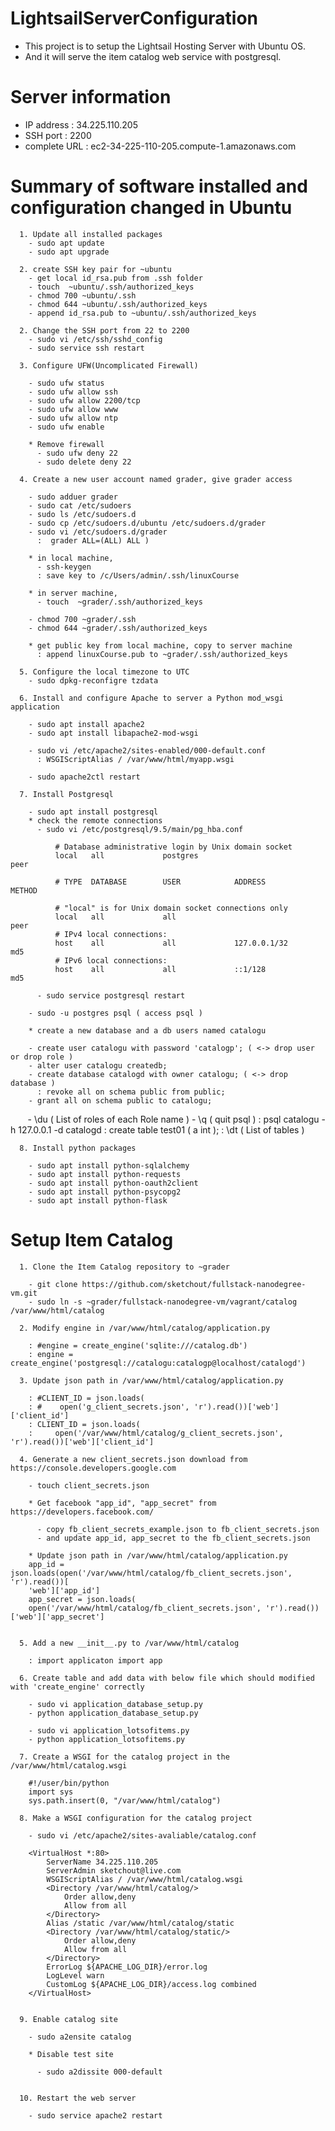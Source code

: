 # LightsailServerConfiguration

  - This project is to setup the Lightsail Hosting Server with Ubuntu OS. 
  - And it will serve the item catalog web service with postgresql.

# Server information

  - IP address : 34.225.110.205
  - SSH port : 2200 
  - complete URL : ec2-34-225-110-205.compute-1.amazonaws.com
  
# Summary of software installed and configuration changed in Ubuntu
  
      1. Update all installed packages
        - sudo apt update
        - sudo apt upgrade

      2. create SSH key pair for ~ubuntu
        - get local id_rsa.pub from .ssh folder
        - touch  ~ubuntu/.ssh/authorized_keys
        - chmod 700 ~ubuntu/.ssh
        - chmod 644 ~ubuntu/.ssh/authorized_keys
        - append id_rsa.pub to ~ubuntu/.ssh/authorized_keys

      2. Change the SSH port from 22 to 2200
        - sudo vi /etc/ssh/sshd_config
        - sudo service ssh restart

      3. Configure UFW(Uncomplicated Firewall)

        - sudo ufw status
        - sudo ufw allow ssh
        - sudo ufw allow 2200/tcp
        - sudo ufw allow www
        - sudo ufw allow ntp
        - sudo ufw enable

        * Remove firewall
          - sudo ufw deny 22
          - sudo delete deny 22

      4. Create a new user account named grader, give grader access
      
        - sudo adduer grader
        - sudo cat /etc/sudoers
        - sudo ls /etc/sudoers.d
        - sudo cp /etc/sudoers.d/ubuntu /etc/sudoers.d/grader
        - sudo vi /etc/sudoers.d/grader 
          :  grader ALL=(ALL) ALL )
          
        * in local machine,  
          - ssh-keygen 
          : save key to /c/Users/admin/.ssh/linuxCourse

        * in server machine, 
          - touch  ~grader/.ssh/authorized_keys
        
        - chmod 700 ~grader/.ssh
        - chmod 644 ~grader/.ssh/authorized_keys
        
        * get public key from local machine, copy to server machine
          : append linuxCourse.pub to ~grader/.ssh/authorized_keys

      5. Configure the local timezone to UTC
        - sudo dpkg-reconfigre tzdata 

      6. Install and configure Apache to server a Python mod_wsgi application

        - sudo apt install apache2
        - sudo apt install libapache2-mod-wsgi
        
        - sudo vi /etc/apache2/sites-enabled/000-default.conf
          : WSGIScriptAlias / /var/www/html/myapp.wsgi
          
        - sudo apache2ctl restart

      7. Install Postgresql
      
        - sudo apt install postgresql
        * check the remote connections 
          - sudo vi /etc/postgresql/9.5/main/pg_hba.conf
          
              # Database administrative login by Unix domain socket
              local   all             postgres                                peer

              # TYPE  DATABASE        USER            ADDRESS                 METHOD

              # "local" is for Unix domain socket connections only
              local   all             all                                     peer
              # IPv4 local connections:
              host    all             all             127.0.0.1/32            md5
              # IPv6 local connections:
              host    all             all             ::1/128                 md5

          - sudo service postgresql restart

        - sudo -u postgres psql ( access psql )
        
        * create a new database and a db users named catalogu
        
        - create user catalogu with password 'catalogp'; ( <-> drop user or drop role )
        - alter user catalogu createdb;
        - create database catalogd with owner catalogu; ( <-> drop database )
          : revoke all on schema public from public;  
        - grant all on schema public to catalogu;
                
        - \du ( List of roles of each Role name )
        - \q ( quit psql )
          : psql catalogu -h 127.0.0.1 -d catalogd
          : create table test01 ( a int );
          : \dt ( List of tables )
          
      8. Install python packages 
      
        - sudo apt install python-sqlalchemy
        - sudo apt install python-requests
        - sudo apt install python-oauth2client
        - sudo apt install python-psycopg2
        - sudo apt install python-flask

# Setup Item Catalog

      1. Clone the Item Catalog repository to ~grader
      
        - git clone https://github.com/sketchout/fullstack-nanodegree-vm.git
        - sudo ln -s ~grader/fullstack-nanodegree-vm/vagrant/catalog /var/www/html/catalog
  
      2. Modify engine in /var/www/html/catalog/application.py
      
        : #engine = create_engine('sqlite:///catalog.db')
        : engine = create_engine('postgresql://catalogu:catalogp@localhost/catalogd')

      3. Update json path in /var/www/html/catalog/application.py
      
        : #CLIENT_ID = json.loads(
        : #    open('g_client_secrets.json', 'r').read())['web']['client_id']
        : CLIENT_ID = json.loads(
        :     open('/var/www/html/catalog/g_client_secrets.json', 'r').read())['web']['client_id']
    
      4. Generate a new client_secrets.json download from https://console.developers.google.com
      
        - touch client_secrets.json
        
        * Get facebook "app_id", "app_secret" from https://developers.facebook.com/
        
          - copy fb_client_secrets_example.json to fb_client_secrets.json
          - and update app_id, app_secret to the fb_client_secrets.json
        
        * Update json path in /var/www/html/catalog/application.py
        app_id = json.loads(open('/var/www/html/catalog/fb_client_secrets.json', 'r').read())[
        'web']['app_id']
        app_secret = json.loads(
        open('/var/www/html/catalog/fb_client_secrets.json', 'r').read())['web']['app_secret']

       
      5. Add a new __init__.py to /var/www/html/catalog
      
        : import applicaton import app
      
      6. Create table and add data with below file which should modified with 'create_engine' correctly
      
        - sudo vi application_database_setup.py
        - python application_database_setup.py
        
        - sudo vi application_lotsofitems.py
        - python application_lotsofitems.py
        
      7. Create a WSGI for the catalog project in the /var/www/html/catalog.wsgi
      
        #!/user/bin/python
        import sys
        sys.path.insert(0, "/var/www/html/catalog")

      8. Make a WSGI configuration for the catalog project
      
        - sudo vi /etc/apache2/sites-avaliable/catalog.conf
        
        <VirtualHost *:80>
            ServerName 34.225.110.205
            ServerAdmin sketchout@live.com
            WSGIScriptAlias / /var/www/html/catalog.wsgi
            <Directory /var/www/html/catalog/>
                Order allow,deny
                Allow from all
            </Directory>
            Alias /static /var/www/html/catalog/static
            <Directory /var/www/html/catalog/static/>
                Order allow,deny
                Allow from all
            </Directory>
            ErrorLog ${APACHE_LOG_DIR}/error.log
            LogLevel warn
            CustomLog ${APACHE_LOG_DIR}/access.log combined
        </VirtualHost>

        
      9. Enable catalog site
      
        - sudo a2ensite catalog
      
        * Disable test site 
        
          - sudo a2dissite 000-default
      
      
      10. Restart the web server
      
        - sudo service apache2 restart
